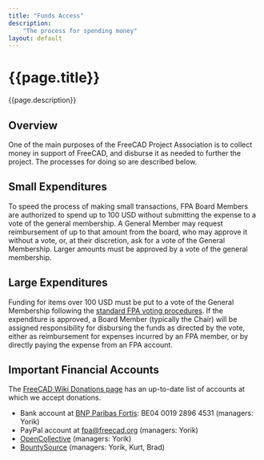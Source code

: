 ```yaml
---
title: "Funds Access"
description:
    "The process for spending money"
layout: default
---
```


# {{page.title}}

{{page.description}}

## Overview

One of the main purposes of the FreeCAD Project Association is to collect money in support of FreeCAD, and disburse it as needed to further the project. The processes for doing so are described below.

## Small Expenditures

To speed the process of making small transactions, FPA Board Members are authorized to spend up to 100 USD without submitting the expense to a vote of the general membership. A General Member may request reimbursement of up to that amount from the board, who may approve it without a vote, or, at their discretion, ask for a vote of the General Membership. Larger amounts must be approved by a vote of the general membership.

## Large Expenditures

Funding for items over 100 USD must be put to a vote of the General Membership following the [standard FPA voting procedures](./process/voting.md). If the expenditure is approved, a Board Member (typically the Chair) will be assigned responsibility for disbursing the funds as directed by the vote, either as reimbursement for expenses incurred by an FPA member, or by directly paying the expense from an FPA account.

## Important Financial Accounts

The [FreeCAD Wiki Donations page](https://wiki.freecadweb.org/Donate) has an up-to-date list of accounts at which we accept donations.

* Bank account at [BNP Paribas Fortis](https://www.bnpparibasfortis.be/): BE04 0019 2896 4531 (managers: Yorik)
* PayPal account at fpa@freecad.org (managers: Yorik)
* [OpenCollective](https://opencollective.com/freecad) (managers: Yorik)
* [BountySource](https://app.bountysource.com/teams/freecad) (managers: Yorik, Kurt, Brad)
